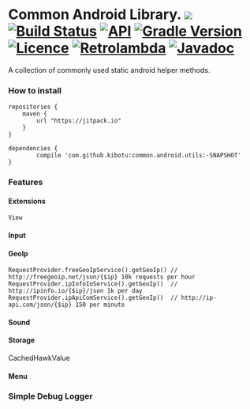 # Common Android Library. [![](https://jitpack.io/v/kibotu/common.android.utils.svg)](https://jitpack.io/#kibotu/common.android.utils) [![Build Status](https://travis-ci.org/kibotu/common.android.utils.svg)](https://travis-ci.org/kibotu/common.android.utils)  [![API](https://img.shields.io/badge/API-15%2B-brightgreen.svg?style=flat)](https://android-arsenal.com/api?level=15)  [![Gradle Version](https://img.shields.io/badge/gradle-3.0-green.svg)](https://docs.gradle.org/current/release-notes)  [![Licence](https://img.shields.io/badge/licence-Apache-blue.svg)](http://www.apache.org/licenses/LICENSE-2.0) [![Retrolambda](https://img.shields.io/badge/java-8-green.svg)](https://github.com/evant/gradle-retrolambda) [![Javadoc](https://img.shields.io/badge/javadoc-SNAPSHOT-green.svg)](https://jitpack.io/com/github/kibotu/common.android.utils/develop-SNAPSHOT/javadoc/index.html)

A collection of commonly used static android helper methods.

### How to install
	
	repositories {
	    maven {
	        url "https://jitpack.io"
	    }
	}
		
	dependencies {
            compile 'com.github.kibotu:common.android.utils:-SNAPSHOT'
    }
    

### Features

#### Extensions
    
    View

#### Input
#### GeoIp

    RequestProvider.freeGeoIpService().getGeoIp() // http://freegeoip.net/json/{$ip} 10k requests per hour
    RequestProvider.ipInfoIoService().getGeoIp()  // http://ipinfo.io/{$ip}/json 1k per day
    RequestProvider.ipApiComService().getGeoIp()  // http://ip-api.com/json/{$ip} 150 per minute

#### Sound
#### Storage

CachedHawkValue

#### Menu
    
### Simple Debug Logger